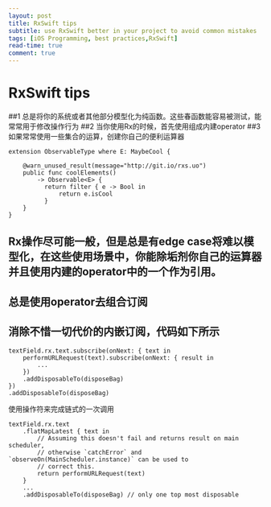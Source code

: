 ```yaml
---
layout: post
title: RxSwift tips
subtitle: use RxSwift better in your project to avoid common mistakes
tags: [iOS Programming, best practices,RxSwift]
read-time: true
comment: true
---
```




# RxSwift tips 
##1 总是将你的系统或者其他部分模型化为纯函数。这些春函数能容易被测试，能常常用于修改操作行为
##2 当你使用Rx的时候，首先使用组成内建operator
##3 如果常常使用一些集合的运算，创建你自己的便利运算器

```
extension ObservableType where E: MaybeCool {

    @warn_unused_result(message="http://git.io/rxs.uo")
    public func coolElements()
        -> Observable<E> {
          return filter { e -> Bool in
              return e.isCool
          }
    }
}
```
## Rx操作尽可能一般，但是总是有edge case将难以模型化，在这些使用场景中，你能除垢剂你自己的运算器并且使用内建的operator中的一个作为引用。
## 总是使用operator去组合订阅
## 消除不惜一切代价的内嵌订阅，代码如下所示

```
textField.rx.text.subscribe(onNext: { text in
    performURLRequest(text).subscribe(onNext: { result in
        ...
    })
    .addDisposableTo(disposeBag)
})
.addDisposableTo(disposeBag)
```

使用操作符来完成链式的一次调用

```
textField.rx.text
    .flatMapLatest { text in
        // Assuming this doesn't fail and returns result on main scheduler,
        // otherwise `catchError` and `observeOn(MainScheduler.instance)` can be used to
        // correct this.
        return performURLRequest(text)
    }
    ...
    .addDisposableTo(disposeBag) // only one top most disposable

```

